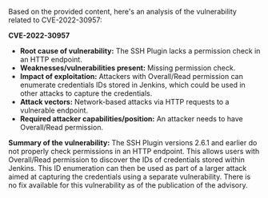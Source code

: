 Based on the provided content, here's an analysis of the vulnerability related to CVE-2022-30957:

**CVE-2022-30957**

*   **Root cause of vulnerability:** The SSH Plugin lacks a permission check in an HTTP endpoint.
*   **Weaknesses/vulnerabilities present:** Missing permission check.
*   **Impact of exploitation:** Attackers with Overall/Read permission can enumerate credentials IDs stored in Jenkins, which could be used in other attacks to capture the credentials.
*   **Attack vectors:** Network-based attacks via HTTP requests to a vulnerable endpoint.
*  **Required attacker capabilities/position:** An attacker needs to have Overall/Read permission.

**Summary of the vulnerability:**
The SSH Plugin versions 2.6.1 and earlier do not properly check permissions in an HTTP endpoint. This allows users with Overall/Read permission to discover the IDs of credentials stored within Jenkins. This ID enumeration can then be used as part of a larger attack aimed at capturing the credentials using a separate vulnerability. There is no fix available for this vulnerability as of the publication of the advisory.